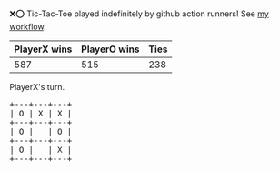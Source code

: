 :x::o: Tic-Tac-Toe played indefinitely by github action runners! See [my workflow](.github/workflows/play.yaml).

|PlayerX wins|PlayerO wins|Ties|
|-|-|-|
|587|515|238|

PlayerX's turn.

<pre>
+---+---+---+
| O | X | X |
+---+---+---+
| O |   | O |
+---+---+---+
| O |   | X |
+---+---+---+
</pre>